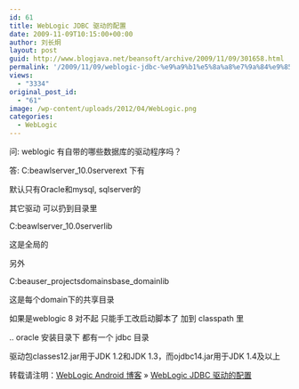 ```yaml
---
id: 61
title: WebLogic JDBC 驱动的配置
date: 2009-11-09T10:15:00+00:00
author: 刘长炯
layout: post
guid: http://www.blogjava.net/beansoft/archive/2009/11/09/301658.html
permalink: '/2009/11/09/weblogic-jdbc-%e9%a9%b1%e5%8a%a8%e7%9a%84%e9%85%8d%e7%bd%ae/'
views:
  - "3334"
original_post_id:
  - "61"
image: /wp-content/uploads/2012/04/WebLogic.png
categories:
  - WebLogic
---
```

问: weblogic 有自带的哪些数据库的驱动程序吗？

答: C:beawlserver_10.0serverext 下有

默认只有Oracle和mysql, sqlserver的

其它驱动 可以扔到目录里

C:beawlserver_10.0serverlib

这是全局的

另外

C:beauser\_projectsdomainsbase\_domainlib

这是每个domain下的共享目录

如果是weblogic 8 对不起 只能手工改启动脚本了 加到 classpath 里

.. oracle 安装目录下 都有一个 jdbc 目录

驱动包classes12.jar用于JDK 1.2和JDK 1.3，而ojdbc14.jar用于JDK 1.4及以上

转载请注明：[WebLogic Android 博客](http://www.beansoft.biz) &raquo; [WebLogic JDBC 驱动的配置](http://www.beansoft.biz/2009/11/09/weblogic-jdbc-%e9%a9%b1%e5%8a%a8%e7%9a%84%e9%85%8d%e7%bd%ae/)